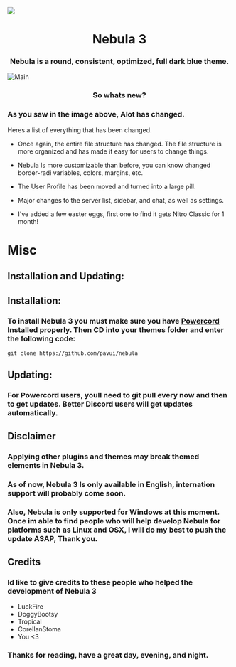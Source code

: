 ![](https://i.imgur.com/sYPNqok.png)

<h1 align=center> Nebula 3 </h1>
<h3 align=center> Nebula is a round, consistent, optimized, full dark blue theme. </h3>

![Main](https://i.imgur.com/1BHIE4Z.png)

<h3 align=center> So whats new?</h4>


### As you saw in the image above, Alot has changed.

Heres a list of everything that has been changed.

- Once again, the entire file structure has changed. The file structure is more organized and has made it easy for users to change things.

- Nebula Is more customizable than before, you can know changed border-radi variables, colors, margins, etc.

- The User Profile has been moved and turned into a large pill.

- Major changes to the server list, sidebar, and chat, as well as settings.

- I've added a few easter eggs, first one to find it gets Nitro Classic for 1 month!

# Misc
## Installation and Updating:

## Installation:
### To install Nebula 3 you must make sure you have [Powercord](https://powercord.dev) Installed properly. Then CD into your themes folder and enter the following code:

```
git clone https://github.com/pavui/nebula
```
## Updating:
### For Powercord users, youll need to git pull every now and then to get updates. Better Discord users will get updates automatically.

## Disclaimer
### Applying other plugins and themes may break themed elements in Nebula 3.

### As of now, Nebula 3 Is only available in English, internation support will probably come soon.

### Also, Nebula is only supported for Windows at this moment. Once im able to find people who will help develop Nebula for platforms such as Linux and OSX, I will do my best to push the update ASAP, Thank you. 


## Credits
### Id like to give credits to these people who helped the development of Nebula 3

- LuckFire
- DoggyBootsy
- Tropical 
- CorellanStoma
- You <3

 ### Thanks for reading, have a great day, evening, and night.